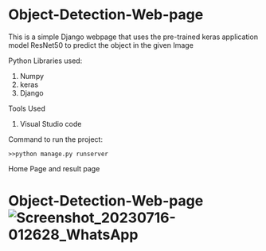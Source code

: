 # Object-Detection-Web-page 

This is a simple Django webpage that uses the pre-trained keras application model ResNet50 to predict the object in the given Image

Python Libraries used:

1. Numpy
2. keras
3. Django

Tools Used

1. Visual Studio code

Command to run the project:

````
>>python manage.py runserver
````
Home Page and result page

# Object-Detection-Web-page![Screenshot_20230716-012628_WhatsApp](https://github.com/Aakash67/Object-Detection-Web-page/assets/84120773/3386f0b5-e56a-4b23-8f65-a89534557fd6)
